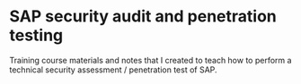 # SAP security audit and penetration testing

Training course materials and notes that I created to teach how to perform a technical security assessment / penetration test of SAP.
